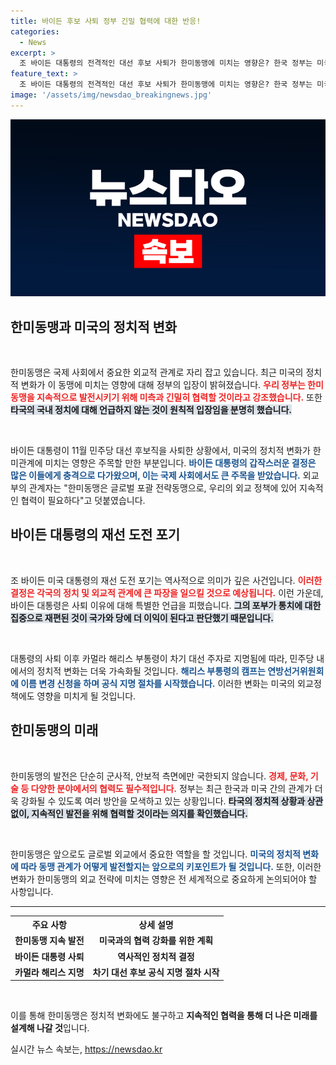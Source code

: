 ```yaml
---
title: 바이든 후보 사퇴 정부 긴밀 협력에 대한 반응!
categories:
  - News
excerpt: >
  조 바이든 대통령의 전격적인 대선 후보 사퇴가 한미동맹에 미치는 영향은? 한국 정부는 미국과의 긴밀한 협력을 지속할 것이라고 밝혔지만, 미국 내 정치 상황은 무시한 채 외교적 관계를 강화할 방침이다. 클릭해서 더 알아보세요!
feature_text: >
  조 바이든 대통령의 전격적인 대선 후보 사퇴가 한미동맹에 미치는 영향은? 한국 정부는 미국과의 긴밀한 협력을 지속할 것이라고 밝혔지만, 미국 내 정치 상황은 무시한 채 외교적 관계를 강화할 방침이다. 클릭해서 더 알아보세요!
image: '/assets/img/newsdao_breakingnews.jpg'
---
```


<p><img src="/assets/img/newsdao_breakingnews.jpg" alt="bookingtag 속보" /></p>

<h2 data-ke-size="size26">한미동맹과 미국의 정치적 변화</h2>

<p data-ke-size="size16">&nbsp;</p>

<p>한미동맹은 국제 사회에서 중요한 외교적 관계로 자리 잡고 있습니다. 최근 미국의 정치적 변화가 이 동맹에 미치는 영향에 대해 정부의 입장이 밝혀졌습니다. <b><span style="color: #ee2323;">우리 정부는 한미동맹을 지속적으로 발전시키기 위해 미측과 긴밀히 협력할 것이라고 강조했습니다.</span></b> 또한 <b><span style="background-color: #21538527;">타국의 국내 정치에 대해 언급하지 않는 것이 원칙적 입장임을 분명히 했습니다.</span></b> </p>

<p data-ke-size="size16">&nbsp;</p>

<p>바이든 대통령이 11월 민주당 대선 후보직을 사퇴한 상황에서, 미국의 정치적 변화가 한미관계에 미치는 영향은 주목할 만한 부분입니다. <b><span style="color: #1a5490;">바이든 대통령의 갑작스러운 결정은 많은 이들에게 충격으로 다가왔으며, 이는 국제 사회에서도 큰 주목을 받았습니다.</span></b> 외교부의 관계자는 "한미동맹은 글로벌 포괄 전략동맹으로, 우리의 외교 정책에 있어 지속적인 협력이 필요하다"고 덧붙였습니다.</p>

<h2 data-ke-size="size26">바이든 대통령의 재선 도전 포기</h2>

<p data-ke-size="size16">&nbsp;</p>

<p>조 바이든 미국 대통령의 재선 도전 포기는 역사적으로 의미가 깊은 사건입니다. <b><span style="color: #ee2323;">이러한 결정은 각국의 정치 및 외교적 관계에 큰 파장을 일으킬 것으로 예상됩니다.</span></b> 이런 가운데, 바이든 대통령은 사퇴 이유에 대해 특별한 언급을 피했습니다. <b><span style="background-color: #21538527;">그의 포부가 통치에 대한 집중으로 재편된 것이 국가와 당에 더 이익이 된다고 판단했기 때문입니다.</span></b></p>

<p data-ke-size="size16">&nbsp;</p>

<p>대통령의 사퇴 이후 카멀라 해리스 부통령이 차기 대선 주자로 지명됨에 따라, 민주당 내에서의 정치적 변화는 더욱 가속화될 것입니다. <b><span style="color: #1a5490;">해리스 부통령의 캠프는 연방선거위원회에 이름 변경 신청을 하며 공식 지명 절차를 시작했습니다.</span></b> 이러한 변화는 미국의 외교정책에도 영향을 미치게 될 것입니다.</p>

<h2 data-ke-size="size26">한미동맹의 미래</h2>

<p data-ke-size="size16">&nbsp;</p>

<p>한미동맹의 발전은 단순히 군사적, 안보적 측면에만 국한되지 않습니다. <b><span style="color: #ee2323;">경제, 문화, 기술 등 다양한 분야에서의 협력도 필수적입니다.</span></b> 정부는 최근 한국과 미국 간의 관계가 더욱 강화될 수 있도록 여러 방안을 모색하고 있는 상황입니다. <b><span style="background-color: #21538527;">타국의 정치적 상황과 상관없이, 지속적인 발전을 위해 협력할 것이라는 의지를 확인했습니다.</span></b></p>

<p data-ke-size="size16">&nbsp;</p>

<p>한미동맹은 앞으로도 글로벌 외교에서 중요한 역할을 할 것입니다. <b><span style="color: #1a5490;">미국의 정치적 변화에 따라 동맹 관계가 어떻게 발전할지는 앞으로의 키포인트가 될 것입니다.</span></b> 또한, 이러한 변화가 한미동맹의 외교 전략에 미치는 영향은 전 세계적으로 중요하게 논의되어야 할 사항입니다.</p>

<hr />

<table>
  <tr>
    <th style="text-align: center;">주요 사항</th>
    <th style="text-align: center;">상세 설명</th>
  </tr>
  <tr>
    <td style="text-align: center; height: 17px;"><b>한미동맹 지속 발전</b></td>
    <td style="text-align: center; height: 17px;"><b>미국과의 협력 강화를 위한 계획</b></td>
  </tr>
  <tr>
    <td style="text-align: center; height: 17px;"><b>바이든 대통령 사퇴</b></td>
    <td style="text-align: center; height: 17px;"><b>역사적인 정치적 결정</b></td>
  </tr>
  <tr>
    <td style="text-align: center; height: 17px;"><b>카멀라 해리스 지명</b></td>
    <td style="text-align: center; height: 17px;"><b>차기 대선 후보 공식 지명 절차 시작</b></td>
  </tr>
</table>

<p data-ke-size="size16">&nbsp;</p>

<p>이를 통해 한미동맹은 정치적 변화에도 불구하고 <strong>지속적인 협력을 통해 더 나은 미래를 설계해 나갈 것</strong>입니다.</p>
실시간 뉴스 속보는, <a href="https://newsdao.kr" rel="dofollow">https://newsdao.kr</a>


